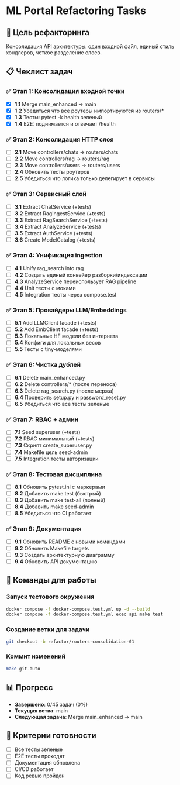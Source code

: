# ML Portal Refactoring Tasks

## 🎯 Цель рефакторинга
Консолидация API архитектуры: один входной файл, единый стиль хэндлеров, четкое разделение слоев.

## 📋 Чеклист задач

### ✅ Этап 1: Консолидация входной точки
- [x] **1.1** Merge main_enhanced → main
- [x] **1.2** Убедиться что все роутеры импортируются из routers/*
- [x] **1.3** Тесты: pytest -k health зеленый
- [x] **1.4** E2E: поднимается и отвечает /health

### ✅ Этап 2: Консолидация HTTP слоя
- [ ] **2.1** Move controllers/chats → routers/chats
- [ ] **2.2** Move controllers/rag → routers/rag
- [ ] **2.3** Move controllers/users → routers/users
- [ ] **2.4** Обновить тесты роутеров
- [ ] **2.5** Убедиться что логика только делегирует в сервисы

### ✅ Этап 3: Сервисный слой
- [ ] **3.1** Extract ChatService (+tests)
- [ ] **3.2** Extract RagIngestService (+tests)
- [ ] **3.3** Extract RagSearchService (+tests)
- [ ] **3.4** Extract AnalyzeService (+tests)
- [ ] **3.5** Extract AuthService (+tests)
- [ ] **3.6** Create ModelCatalog (+tests)

### ✅ Этап 4: Унификация ingestion
- [ ] **4.1** Unify rag_search into rag
- [ ] **4.2** Создать единый конвейер разборки/индексации
- [ ] **4.3** AnalyzeService переиспользует RAG pipeline
- [ ] **4.4** Unit тесты с моками
- [ ] **4.5** Integration тесты через compose.test

### ✅ Этап 5: Провайдеры LLM/Embeddings
- [ ] **5.1** Add LLMClient facade (+tests)
- [ ] **5.2** Add EmbClient facade (+tests)
- [ ] **5.3** Локальные HF модели без интернета
- [ ] **5.4** Конфиги для локальных весов
- [ ] **5.5** Тесты с tiny-моделями

### ✅ Этап 6: Чистка дублей
- [ ] **6.1** Delete main_enhanced.py
- [ ] **6.2** Delete controllers/* (после переноса)
- [ ] **6.3** Delete rag_search.py (после мержа)
- [ ] **6.4** Проверить setup.py и password_reset.py
- [ ] **6.5** Убедиться что все тесты зеленые

### ✅ Этап 7: RBAC + админ
- [ ] **7.1** Seed superuser (+tests)
- [ ] **7.2** RBAC минимальный (+tests)
- [ ] **7.3** Скрипт create_superuser.py
- [ ] **7.4** Makefile цель seed-admin
- [ ] **7.5** Integration тесты авторизации

### ✅ Этап 8: Тестовая дисциплина
- [ ] **8.1** Обновить pytest.ini с маркерами
- [ ] **8.2** Добавить make test (быстрый)
- [ ] **8.3** Добавить make test-all (полный)
- [ ] **8.4** Добавить make seed-admin
- [ ] **8.5** Убедиться что CI работает

### ✅ Этап 9: Документация
- [ ] **9.1** Обновить README с новыми командами
- [ ] **9.2** Обновить Makefile targets
- [ ] **9.3** Создать архитектурную диаграмму
- [ ] **9.4** Обновить API документацию

## 🚀 Команды для работы

### Запуск тестового окружения
```bash
docker compose -f docker-compose.test.yml up -d --build
docker compose -f docker-compose.test.yml exec api make test
```

### Создание ветки для задачи
```bash
git checkout -b refactor/routers-consolidation-01
```

### Коммит изменений
```bash
make git-auto
```

## 📊 Прогресс
- **Завершено**: 0/45 задач (0%)
- **Текущая ветка**: main
- **Следующая задача**: Merge main_enhanced → main

## 🎯 Критерии готовности
- [ ] Все тесты зеленые
- [ ] E2E тесты проходят
- [ ] Документация обновлена
- [ ] CI/CD работает
- [ ] Код ревью пройден
